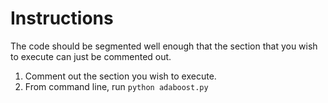 # Instructions
The code should be segmented well enough that the section that you wish
to execute can just be commented out.

1. Comment out the section you wish to execute.
2. From command line, run `python adaboost.py`
